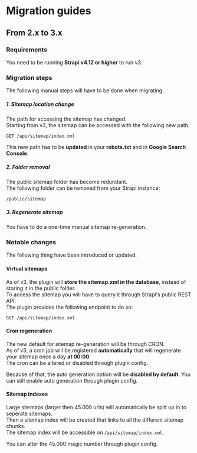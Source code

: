 
<h1>Migration guides</h1>
	
## From 2.x to 3.x

### Requirements

You need to be running **Strapi v4.12 or higher** to run v3.

### Migration steps

The following manual steps will have to be done when migrating.

##### 1. Sitemap location change

The path for accessing the sitemap has changed. <br />
Starting from v3, the sitemap can be accessed with the following new path:

```
GET /api/sitemap/index.xml
```


This new path has to be **updated** in your **robots.txt** and in **Google Search Console**.

##### 2. Folder removal

The public sitemap folder has become redundant. <br />
The following folder can be removed from your Strapi instance:

```
/public/sitemap
```

##### 3. Regenerate sitemap

You have to do a one-time manual sitemap re-generation.

### Notable changes

The following thing have been introduced or updated.

#### Virtual sitemaps

As of v3, the plugin will **store the sitemap.xml in the database**, instead of storing it in the public folder. <br />
To access the sitemap you will have to query it through Strapi's public REST API. <br />
The plugin provides the following endpoint to do so:

```
GET /api/sitemap/index.xml
``` 

#### Cron regeneration

The new default for sitemap re-generation will be through CRON. <br />
As of v3, a cron job will be registered **automatically** that will regenerate your sitemap once a day **at 00:00**. <br />
The cron can be altered or disabled through plugin config.

Because of that, the auto generation option will be **disabled by default**.
You can still enable auto generation through plugin config.

#### Sitemap indexes

Large sitemaps (larger then 45.000 urls) will automatically be split up in to seperate sitemaps. <br />
Then a sitemap index will be created that links to all the different sitemap chunks. <br />
The sitemap index will be accessible on `/api/sitemap/index.xml`.

You can alter the 45.000 magic number through plugin config.